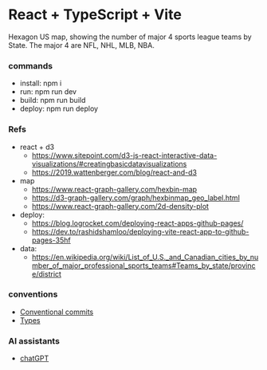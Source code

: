 # React + TypeScript + Vite

Hexagon US map, showing the number of major 4 sports league teams by State. The major 4 are NFL, NHL, MLB, NBA.

<!-- App link: [Draft dashboard](https://dmalary.github.io/nfl_draft-dashboard/) -->

### commands
- install: npm i
- run: npm run dev
- build: npm run build
- deploy: npm run deploy


### Refs
- react + d3
  - https://www.sitepoint.com/d3-js-react-interactive-data-visualizations/#creatingbasicdatavisualizations
  - https://2019.wattenberger.com/blog/react-and-d3
- map
  - https://www.react-graph-gallery.com/hexbin-map
  - https://d3-graph-gallery.com/graph/hexbinmap_geo_label.html
  - https://www.react-graph-gallery.com/2d-density-plot
- deploy:
  - https://blog.logrocket.com/deploying-react-apps-github-pages/
  - https://dev.to/rashidshamloo/deploying-vite-react-app-to-github-pages-35hf
- data:
  - https://en.wikipedia.org/wiki/List_of_U.S._and_Canadian_cities_by_number_of_major_professional_sports_teams#Teams_by_state/province/district


### conventions
- [Conventional commits](https://www.conventionalcommits.org/en/v1.0.0/#summary)
- [Types](https://www.typescriptlang.org/docs/handbook/basic-types.html)


### AI assistants
- [chatGPT](https://chat.openai.com/)


<!-- This template provides a minimal setup to get React working in Vite with HMR and some ESLint rules.

Currently, two official plugins are available:

- [@vitejs/plugin-react](https://github.com/vitejs/vite-plugin-react/blob/main/packages/plugin-react/README.md) uses [Babel](https://babeljs.io/) for Fast Refresh
- [@vitejs/plugin-react-swc](https://github.com/vitejs/vite-plugin-react-swc) uses [SWC](https://swc.rs/) for Fast Refresh

## Expanding the ESLint configuration

If you are developing a production application, we recommend updating the configuration to enable type aware lint rules:

- Configure the top-level `parserOptions` property like this:

```js
export default tseslint.config({
  languageOptions: {
    // other options...
    parserOptions: {
      project: ['./tsconfig.node.json', './tsconfig.app.json'],
      tsconfigRootDir: import.meta.dirname,
    },
  },
})
```

- Replace `tseslint.configs.recommended` to `tseslint.configs.recommendedTypeChecked` or `tseslint.configs.strictTypeChecked`
- Optionally add `...tseslint.configs.stylisticTypeChecked`
- Install [eslint-plugin-react](https://github.com/jsx-eslint/eslint-plugin-react) and update the config:

```js
// eslint.config.js
import react from 'eslint-plugin-react'

export default tseslint.config({
  // Set the react version
  settings: { react: { version: '18.3' } },
  plugins: {
    // Add the react plugin
    react,
  },
  rules: {
    // other rules...
    // Enable its recommended rules
    ...react.configs.recommended.rules,
    ...react.configs['jsx-runtime'].rules,
  },
})
``` -->
